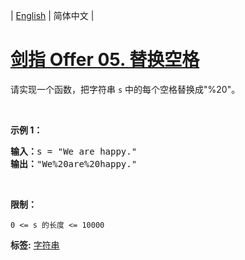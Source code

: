 | [English](README_EN.md) | 简体中文 |

# [剑指 Offer 05. 替换空格](https://leetcode.cn/problems/ti-huan-kong-ge-lcof)
<p>请实现一个函数，把字符串 <code>s</code> 中的每个空格替换成&quot;%20&quot;。</p>

<p>&nbsp;</p>

<p><strong>示例 1：</strong></p>

<pre><strong>输入：</strong>s = &quot;We are happy.&quot;
<strong>输出：</strong>&quot;We%20are%20happy.&quot;</pre>

<p>&nbsp;</p>

<p><strong>限制：</strong></p>

<p><code>0 &lt;= s 的长度 &lt;= 10000</code></p>

**标签:**  [字符串](https://leetcode.cn/tag/string) 